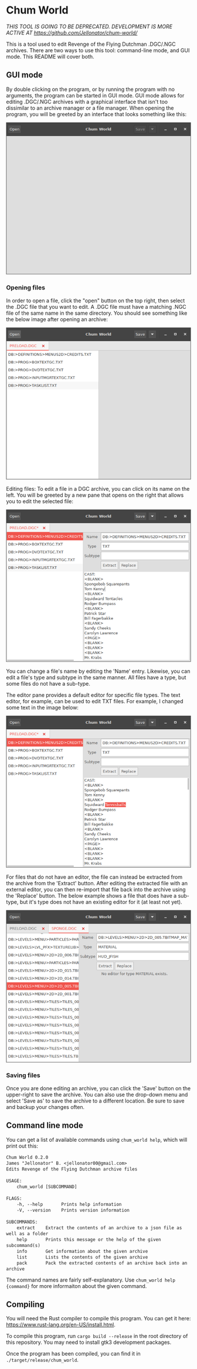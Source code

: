 # Chum World
*THIS TOOL IS GOING TO BE DEPRECATED. DEVELOPMENT IS MORE ACTIVE AT https://github.com/Jellonator/chum-world/*

This is a tool used to edit Revenge of the Flying Dutchman .DGC/.NGC archives. There are two ways to use this tool: command-line mode, and GUI mode. This README will cover both.

## GUI mode
By double clicking on the program, or by running the program with no arguments, the program can be started in GUI mode.  GUI mode allows for editing .DGC/.NGC archives with a graphical interface that isn't too dissimilar to an archive manager or a file manager. When opening the program, you will be greeted by an interface that looks something like this:

![No Open Files](https://raw.githubusercontent.com/Jellonator/chum_world/master/images/scrn1.png)

### Opening files
In order to open a file, click the "open" button on the top right, then select the .DGC file that you want to edit. A .DGC file must have a matching .NGC file of the same name in the same directory. You should see something like the below image after opening an archive:

![Open File](https://raw.githubusercontent.com/Jellonator/chum_world/master/images/scrn2.png)

Editing files:
To edit a file in a DGC archive, you can click on its name on the left. You will be greeted by a new pane that opens on the right that allows you to edit the selected file:

![Open File](https://raw.githubusercontent.com/Jellonator/chum_world/master/images/scrn3.png)

You can change a file's name by editing the 'Name' entry. Likewise, you can edit a file's type and subtype in the same manner. All files have a type, but some files do not have a sub-type.

The editor pane provides a default editor for specific file types. The text editor, for example, can be used to edit TXT files. For example, I changed some text in the image below:

![Open File](https://raw.githubusercontent.com/Jellonator/chum_world/master/images/scrn4.png)

For files that do not have an editor, the file can instead be extracted from the archive from the 'Extract' button. After editing the extracted file with an external editor, you can then re-import that file back into the archive using the 'Replace' button. The below example shows a file that does have a sub-type, but it's type does not have an existing editor for it (at least not yet).

![Open File](https://raw.githubusercontent.com/Jellonator/chum_world/master/images/scrn5.png)

### Saving files
Once you are done editing an archive, you can click the 'Save' button on the upper-right to save the archive. You can also use the drop-down menu and select 'Save as' to save the archive to a different location. Be sure to save and backup your changes often.

## Command line mode
You can get a list of available commands using `chum_world help`, which will print out this:

```
Chum World 0.2.0
James "Jellonator" B. <jellonator00@gmail.com>
Edits Revenge of the Flying Dutchman archive files

USAGE:
    chum_world [SUBCOMMAND]

FLAGS:
    -h, --help       Prints help information
    -V, --version    Prints version information

SUBCOMMANDS:
    extract    Extract the contents of an archive to a json file as well as a folder
    help       Prints this message or the help of the given subcommand(s)
    info       Get information about the given archive
    list       Lists the contents of the given archive
    pack       Pack the extracted contents of an archive back into an archive
```

The command names are fairly self-explanatory. Use `chum_world help {command}` for more informaiton about the given command.

## Compiling
You will need the Rust compiler to compile this program. You can get it here: https://www.rust-lang.org/en-US/install.html.

To compile this program, run `cargo build --release` in the root directory of this repository. You may need to install gtk3 development packages.

Once the program has been compiled, you can find it in `./target/release/chum_world`.
